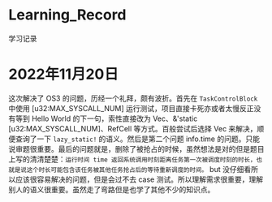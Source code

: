 # Learning_Record
学习记录



# 2022年11月20日
这次解决了 OS3 的问题，历经一个礼拜，颇有波折。首先在 `TaskControlBlock` 中使用 [u32:MAX_SYSCALL_NUM] 运行测试，项目直接卡死亦或者太慢反正没有等到 Hello World 的下一句，索性直接改为 Vec、&'static [u32:MAX_SYSCALL_NUM]、RefCell 等方式。百般尝试后选择 Vec 来解决，顺便查询了一下 `lazy_static!` 的语义。然后是第二个问题 info.time 的问题。只能说审题很重要。最后的问题就是，删除了被抢占的时候，虽然想法是对的但是题目上写的清清楚楚：`运行时间 time 返回系统调用时刻距离任务第一次被调度时刻的时长，也就是说这个时长可能包含该任务被其他任务抢占后的等待重新调度的时间。` but 没仔细看所以应该很容易解决的问题，但是会过不去 case 测试。所以理解需求很重要，理解别人的语义很重要。虽然走了弯路但是也学了其他不少的知识点。

